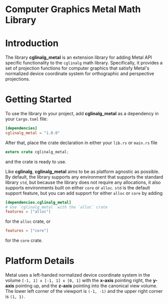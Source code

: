 # Computer Graphics Metal Math Library

# Introduction
The library **cglinalg_metal** is an extension library for adding Metal API specific
functionality to the `cglinalg` math library. Specifically, it provides a set of projection
functions for computer graphics that satisfy Metal's normalized device coordinate system
for orthographic and perspective projections.

# Getting Started
To use the library in your project, add **cglinalg_metal** as a dependency in 
your `Cargo.toml` file:
```toml
[dependencies]
cglinalg_metal = "1.0.0"
```
After that, place the crate declaration in either your `lib.rs` or `main.rs` file
```rust
extern crate cglinalg_metal;
```
and the crate is ready to use.

Like **cglinalg**, **cglinalg_metal** aims to be as platform agnostic as possible.
By default, the library supports any environment that supports the standard 
library `std`, but because the library does not require any allocations, it also supports 
environments built on either `core` or `alloc`. `std` is the default support feature, but 
you can add support for either `alloc` or `core` by adding
```toml
[dependencies.cglinalg_metal]
# Use `cglinalg_metal` with the `alloc` crate
features = ["alloc"]
```
for the `alloc` crate, or
```toml
features = ["core"]
```
for the `core` crate.

# Platform Details
Metal uses a left-handed normalized device coordinate system in the volume
`[-1, 1] x [-1, 1] x [0, 1]` with the **x-axis** pointing right, the **y-axis**
pointing up, and the **z-axis** pointing into the canonical view volume. The lower
left corner of the viewport is `(-1, -1)` and the upper right corner is `(1, 1)`.
